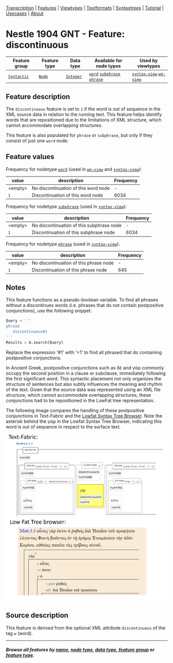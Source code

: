 <a name="start"></a>
<div class="hidden-content">
<a href="../transcription.md">Transcription</a> | <a href="README.md#start">Features</a> | <a href="../viewtypes.md#start">Viewtypes</a> | <a href="../textformats.md#start">Textformats</a> |  <a href="../syntaxtrees.md#start">Syntaxtrees</a> | <a href="../../tutorial/README.md#start">Tutorial</a> | <a href="../usecases/README.md#start">Usecases</a> | <a href="../about.md#start">About</a>
</div>

# Nestle 1904 GNT - Feature: discontinuous

Feature group | Feature type | Data type | Available for node types | Used by viewtypes
---  | --- | --- | --- | ---
[`Syntactic`](featuresbygroup.md#syntactic-features) | [`Node`](featuresbyfeaturetype.md#node-features) | [`Integer`](featuresbydatatype.md#integer-datatype) | [`word`](featuresbynodetype.md#word-nodes)  [`subphrase`](featuresbynodetype.md#subphrase-nodes)  [`phrase`](featuresbynodetype.md#phrase-nodes) | [`syntax-view`](../syntax-view.md#start) [`wg-view`](../wg-view.md#start) 

## Feature description 

The `discontinuous` feature is set to `1` if the word is out of sequence in the XML source data in relation to the running text. This feature helps identify words that are repositioned due to the limitations of XML structure, which cannot accommodate overlapping structures.

This feature is also populated for `phrase` or `subphrase`, but only if they consist of just one `word` node.

## Feature values 

Frequency for nodetype [`word`](featuresbynodetype.md#word-nodes) (used in [`wg-view`](../wg-view.md#start) and [`syntax-view`](../syntactic-view.md#start)):

value | description | Frequency
---  | --- | --- 
&lt;empty&gt; | No discontinuation of this word node | -
`1` |  Discontinuation of this word node| 6034

Frequency for nodetype [`subphrase`](featuresbynodetype.md#subphrase-nodes) (used in [`syntax-view`](../syntactic-view.md#start)):

value | description | Frequency
---  | --- | --- 
&lt;empty&gt; | No discontinuation of this subphrase node | -
`1` |  Discontinuation of this subphrase node| 6034

Frequency for nodetype [`phrase`](featuresbynodetype.md#phrase-nodes) (used in [`syntax-view`](../syntactic-view.md#start)):

value | description | Frequency
---  | --- | --- 
&lt;empty&gt; | No discontinuation of this phrase node | -
`1` |  Discontinuation of this phrase node | 645

## Notes

This feature functions as a pseudo-boolean variable. To find all phrases without a discontinues words (i.e. phrases that do not contain postpositive conjunctions), use the following snippet:

```python
Query = '''
phrase 
   discontinuous#1
'''
Results = A.search(Query)
```

Replace the expression '#1' with '=1' to find all phrased that do containing postpositive conjunctions.

In Ancient Greek, postpositive conjunctions such as δέ and γάρ commonly occupy the second position in a clause or subclause, immediately following the first significant word. This syntactic placement not only organizes the structure of sentences but also subtly influences the meaning and rhythm of the text. Given that the source data was represented using an XML file structure, which cannot accommodate overlapping structures, these conjunctions had to be repositioned in the LowFat tree representation.

The following image compares the handling of these postpositive conjunctions in Text-Fabric and the [Lowfat Syntax Tree Browser](https://ibiblio.org/bgreek/resources/syntax-trees/reader/). Note the asterisk behind the γάρ in the Lowfat Syntax Tree Browser, indicating this word is out of sequence in respect to the surface text.

<img src="images/discontinuous.png" width="500">

## Source description

This feature is derived from the optional XML attribute `discontinuous` of the tag `w` (word).

---
#### *Browse all features by [name](featuresbyname.md#start), [node type](featuresbynodetype.md#start), [data type](featuresbydatatype.md#start), [feature group](featuresbygroup.md#start) or [feature type](featuresbyfeaturetype.md#start).*
